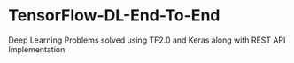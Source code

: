 # TensorFlow-DL-End-To-End
Deep Learning Problems solved using TF2.0 and Keras along with REST API Implementation
